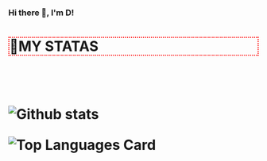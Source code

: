 ### Hi there 👋, I'm D!
<h1 style = "border: 2px dotted red;">
📒MY STATAS
<h1/>
<br/>

![Github stats](https://github-readme-stats.vercel.app/api?username=pro-D-coder&theme=graywhite&show_icons=true&count_private=true)

![Top Languages Card](https://github-readme-stats.vercel.app/api/top-langs/?username=pro-D-coder)
<!--
**pro-D-coder/pro-D-coder** is a ✨ _special_ ✨ repository because its `README.md` (this file) appears on your GitHub profile.

Here are some ideas to get you started:

- 🔭 I’m currently working on ...
- 🌱 I’m currently learning ...
- 👯 I’m looking to collaborate on ...
- 🤔 I’m looking for help with ...
- 💬 Ask me about ...
- 📫 How to reach me: ...
- 😄 Pronouns: ...
- ⚡ Fun fact: ...
-->
